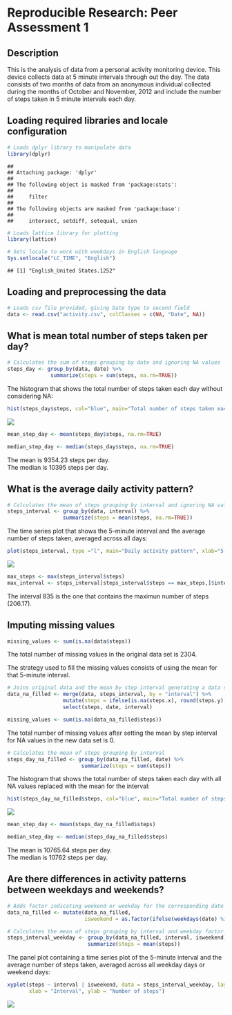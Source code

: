 # Reproducible Research: Peer Assessment 1

## Description

This is the analysis of data from a personal activity monitoring device. This device collects data at 5 minute intervals through out the day. The data consists of two months of data from an anonymous individual collected during the months of October and November, 2012 and include the number of steps taken in 5 minute intervals each day.


## Loading required libraries and locale configuration


```r
# Loads dplyr library to manipulate data
library(dplyr)
```

```
## 
## Attaching package: 'dplyr'
## 
## The following object is masked from 'package:stats':
## 
##     filter
## 
## The following objects are masked from 'package:base':
## 
##     intersect, setdiff, setequal, union
```

```r
# Loads lattice library for plotting
library(lattice)

# Sets locale to work with weekdays in English language 
Sys.setlocale("LC_TIME", "English")
```

```
## [1] "English_United States.1252"
```

## Loading and preprocessing the data



```r
# Loads csv file provided, giving Date type to second field
data <- read.csv("activity.csv", colClasses = c(NA, "Date", NA))
```


## What is mean total number of steps taken per day?


```r
# Calculates the sum of steps grouping by date and ignoring NA values
steps_day <- group_by(data, date) %>% 
              summarize(steps = sum(steps, na.rm=TRUE))
```

The histogram that shows the total number of steps taken each day without considering NA:  


```r
hist(steps_day$steps, col="blue", main="Total number of steps taken each day", xlab="Number of steps")
```

![](PA1_template_files/figure-html/unnamed-chunk-4-1.png) 

```r
mean_step_day <- mean(steps_day$steps, na.rm=TRUE)

median_step_day <- median(steps_day$steps, na.rm=TRUE)
```

The mean is 9354.23 steps per day.  
The median is 10395 steps per day.  


## What is the average daily activity pattern?


```r
# Calculates the mean of steps grouping by interval and ignoring NA values
steps_interval <- group_by(data, interval) %>% 
                  summarize(steps = mean(steps, na.rm=TRUE))
```

The time series plot that shows the 5-minute interval and the average number of steps taken, averaged across all days:  


```r
plot(steps_interval, type ="l", main="Daily activity pattern", xlab="5-minute interval", ylab="Average number of steps")
```

![](PA1_template_files/figure-html/unnamed-chunk-6-1.png) 

```r
max_steps <- max(steps_interval$steps)
max_interval <- steps_interval[steps_interval$steps == max_steps,]$interval
```

The interval 835 is the one that contains the maximun number of steps (206.17).  

## Imputing missing values


```r
missing_values <- sum(is.na(data$steps))
```

The total number of missing values in the original data set is 2304.  

The strategy used to fill the missing values consists of using the mean for that 5-minute interval.



```r
# Joins original data and the mean by step interval generating a data set with not NA values
data_na_filled <- merge(data, steps_interval, by = "interval") %>% 
                  mutate(steps = ifelse(is.na(steps.x), round(steps.y), steps.x)) %>%
                  select(steps, date, interval)

missing_values <- sum(is.na(data_na_filled$steps))
```

The total number of missing values after setting the mean by step interval for NA values in the new data set is 0.  



```r
# Calculates the mean of steps grouping by interval
steps_day_na_filled <- group_by(data_na_filled, date) %>% 
                        summarize(steps = sum(steps))
```

The histogram that shows the total number of steps taken each day with all NA values replaced with the mean for the interval:  


```r
hist(steps_day_na_filled$steps, col="blue", main="Total number of steps taken each day", xlab="Number of steps")
```

![](PA1_template_files/figure-html/unnamed-chunk-10-1.png) 

```r
mean_step_day <- mean(steps_day_na_filled$steps)

median_step_day <- median(steps_day_na_filled$steps)
```

The mean is 10765.64 steps per day.  
The median is 10762 steps per day.  


## Are there differences in activity patterns between weekdays and weekends?


```r
# Adds factor indicating weekend or weekday for the corresponding date
data_na_filled <- mutate(data_na_filled, 
                         isweekend = as.factor(ifelse(weekdays(date) %in% c("Saturday", "Sunday"), "weekend", "weekday")))

# Calculates the mean of steps grouping by interval and weekday factor
steps_interval_weekday <- group_by(data_na_filled, interval, isweekend) %>% 
                          summarize(steps = mean(steps))
```

The panel plot containing a time series plot of the 5-minute interval and the average number of steps taken, averaged across all weekday days or weekend days:  


```r
xyplot(steps ~ interval | isweekend, data = steps_interval_weekday, layout = c(1, 2), type = "l", 
       xlab = "Interval", ylab = "Number of steps")
```

![](PA1_template_files/figure-html/unnamed-chunk-12-1.png) 

